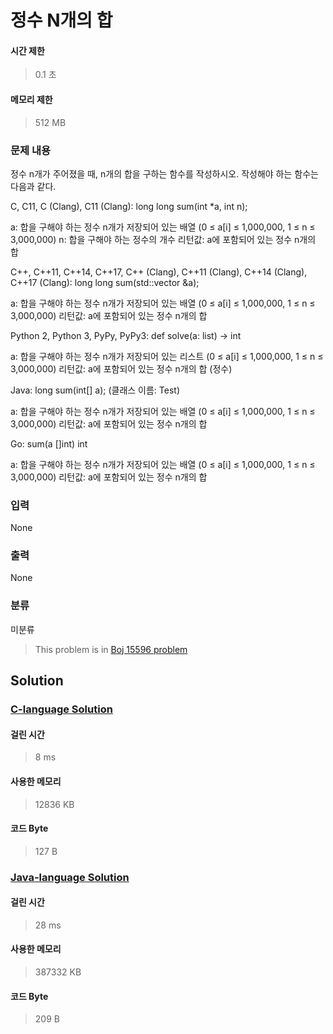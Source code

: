 # 정수 N개의 합
#### 시간 제한
> 0.1 초
#### 메모리 제한
> 512 MB
### 문제 내용

정수 n개가 주어졌을 때, n개의 합을 구하는 함수를 작성하시오.
작성해야 하는 함수는 다음과 같다.

C, C11, C (Clang), C11 (Clang): long long sum(int *a, int n);

a: 합을 구해야 하는 정수 n개가 저장되어 있는 배열 (0 ≤ a[i] ≤ 1,000,000, 1 ≤ n ≤ 3,000,000)
n: 합을 구해야 하는 정수의 개수
리턴값: a에 포함되어 있는 정수 n개의 합


C++, C++11, C++14, C++17, C++ (Clang), C++11 (Clang), C++14 (Clang), C++17 (Clang): long long sum(std::vector<int> &a);

a: 합을 구해야 하는 정수 n개가 저장되어 있는 배열 (0 ≤ a[i] ≤ 1,000,000, 1 ≤ n ≤ 3,000,000)
리턴값: a에 포함되어 있는 정수 n개의 합


Python 2, Python 3, PyPy, PyPy3: def solve(a: list) -> int

a: 합을 구해야 하는 정수 n개가 저장되어 있는 리스트 (0 ≤ a[i] ≤ 1,000,000, 1 ≤ n ≤ 3,000,000)
리턴값: a에 포함되어 있는 정수 n개의 합 (정수)


Java: long sum(int[] a); (클래스 이름: Test)
	
a: 합을 구해야 하는 정수 n개가 저장되어 있는 배열 (0 ≤ a[i] ≤ 1,000,000, 1 ≤ n ≤ 3,000,000)
리턴값: a에 포함되어 있는 정수 n개의 합


Go: sum(a []int) int

a: 합을 구해야 하는 정수 n개가 저장되어 있는 배열 (0 ≤ a[i] ≤ 1,000,000, 1 ≤ n ≤ 3,000,000)
리턴값: a에 포함되어 있는 정수 n개의 합




### 입력
None
### 출력
None
### 분류
미분류
> This problem is in [Boj 15596 problem](https://www.acmicpc.net/problem/15596)

## Solution
### [C-language Solution](./main.c)
#### 걸린 시간
> 8 ms
#### 사용한 메모리
> 12836 KB
#### 코드 Byte
> 127 B
### [Java-language Solution](./main.java)
#### 걸린 시간
> 28 ms
#### 사용한 메모리
> 387332 KB
#### 코드 Byte
> 209 B
